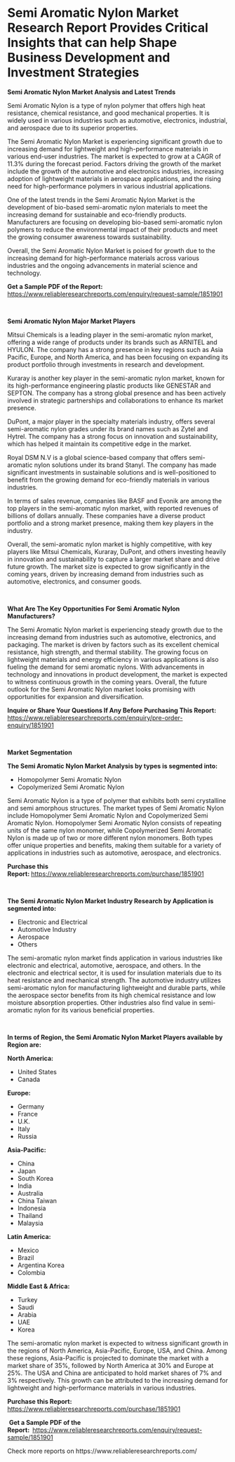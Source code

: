 <p><h1>Semi Aromatic Nylon Market Research Report Provides Critical Insights that can help Shape Business Development and Investment Strategies</h1></p><p><strong>Semi Aromatic Nylon Market Analysis and Latest Trends</strong></p>
<p><p>Semi Aromatic Nylon is a type of nylon polymer that offers high heat resistance, chemical resistance, and good mechanical properties. It is widely used in various industries such as automotive, electronics, industrial, and aerospace due to its superior properties.</p><p>The Semi Aromatic Nylon Market is experiencing significant growth due to increasing demand for lightweight and high-performance materials in various end-user industries. The market is expected to grow at a CAGR of 11.3% during the forecast period. Factors driving the growth of the market include the growth of the automotive and electronics industries, increasing adoption of lightweight materials in aerospace applications, and the rising need for high-performance polymers in various industrial applications.</p><p>One of the latest trends in the Semi Aromatic Nylon Market is the development of bio-based semi-aromatic nylon materials to meet the increasing demand for sustainable and eco-friendly products. Manufacturers are focusing on developing bio-based semi-aromatic nylon polymers to reduce the environmental impact of their products and meet the growing consumer awareness towards sustainability.</p><p>Overall, the Semi Aromatic Nylon Market is poised for growth due to the increasing demand for high-performance materials across various industries and the ongoing advancements in material science and technology.</p></p>
<p><strong>Get a Sample PDF of the Report:&nbsp;</strong> <a href="https://www.reliableresearchreports.com/enquiry/request-sample/1851901">https://www.reliableresearchreports.com/enquiry/request-sample/1851901</a></p>
<p>&nbsp;</p>
<p><strong>Semi Aromatic Nylon Major Market Players</strong></p>
<p><p>Mitsui Chemicals is a leading player in the semi-aromatic nylon market, offering a wide range of products under its brands such as ARNITEL and HYULON. The company has a strong presence in key regions such as Asia Pacific, Europe, and North America, and has been focusing on expanding its product portfolio through investments in research and development.</p><p>Kuraray is another key player in the semi-aromatic nylon market, known for its high-performance engineering plastic products like GENESTAR and SEPTON. The company has a strong global presence and has been actively involved in strategic partnerships and collaborations to enhance its market presence.</p><p>DuPont, a major player in the specialty materials industry, offers several semi-aromatic nylon grades under its brand names such as Zytel and Hytrel. The company has a strong focus on innovation and sustainability, which has helped it maintain its competitive edge in the market.</p><p>Royal DSM N.V is a global science-based company that offers semi-aromatic nylon solutions under its brand Stanyl. The company has made significant investments in sustainable solutions and is well-positioned to benefit from the growing demand for eco-friendly materials in various industries.</p><p>In terms of sales revenue, companies like BASF and Evonik are among the top players in the semi-aromatic nylon market, with reported revenues of billions of dollars annually. These companies have a diverse product portfolio and a strong market presence, making them key players in the industry.</p><p>Overall, the semi-aromatic nylon market is highly competitive, with key players like Mitsui Chemicals, Kuraray, DuPont, and others investing heavily in innovation and sustainability to capture a larger market share and drive future growth. The market size is expected to grow significantly in the coming years, driven by increasing demand from industries such as automotive, electronics, and consumer goods.</p></p>
<p>&nbsp;</p>
<p><strong>What Are The Key Opportunities For Semi Aromatic Nylon Manufacturers?</strong></p>
<p><p>The Semi Aromatic Nylon market is experiencing steady growth due to the increasing demand from industries such as automotive, electronics, and packaging. The market is driven by factors such as its excellent chemical resistance, high strength, and thermal stability. The growing focus on lightweight materials and energy efficiency in various applications is also fueling the demand for semi aromatic nylons. With advancements in technology and innovations in product development, the market is expected to witness continuous growth in the coming years. Overall, the future outlook for the Semi Aromatic Nylon market looks promising with opportunities for expansion and diversification.</p></p>
<p><strong>Inquire or Share Your Questions If Any Before Purchasing This Report:</strong> <a href="https://www.reliableresearchreports.com/enquiry/pre-order-enquiry/1851901">https://www.reliableresearchreports.com/enquiry/pre-order-enquiry/1851901</a></p>
<p>&nbsp;</p>
<p><strong>Market Segmentation</strong></p>
<p><strong>The Semi Aromatic Nylon Market Analysis by types is segmented into:</strong></p>
<p><ul><li>Homopolymer Semi Aromatic Nylon</li><li>Copolymerized Semi Aromatic Nylon</li></ul></p>
<p><p>Semi Aromatic Nylon is a type of polymer that exhibits both semi crystalline and semi amorphous structures. The market types of Semi Aromatic Nylon include Homopolymer Semi Aromatic Nylon and Copolymerized Semi Aromatic Nylon. Homopolymer Semi Aromatic Nylon consists of repeating units of the same nylon monomer, while Copolymerized Semi Aromatic Nylon is made up of two or more different nylon monomers. Both types offer unique properties and benefits, making them suitable for a variety of applications in industries such as automotive, aerospace, and electronics.</p></p>
<p><strong>Purchase this Report:&nbsp;</strong><a href="https://www.reliableresearchreports.com/purchase/1851901">https://www.reliableresearchreports.com/purchase/1851901</a></p>
<p>&nbsp;</p>
<p><strong>The Semi Aromatic Nylon Market Industry Research by Application is segmented into:</strong></p>
<p><ul><li>Electronic and Electrical</li><li>Automotive Industry</li><li>Aerospace</li><li>Others</li></ul></p>
<p><p>The semi-aromatic nylon market finds application in various industries like electronic and electrical, automotive, aerospace, and others. In the electronic and electrical sector, it is used for insulation materials due to its heat resistance and mechanical strength. The automotive industry utilizes semi-aromatic nylon for manufacturing lightweight and durable parts, while the aerospace sector benefits from its high chemical resistance and low moisture absorption properties. Other industries also find value in semi-aromatic nylon for its various beneficial properties.</p></p>
<p>&nbsp;</p>
<p><strong>In terms of Region, the Semi Aromatic Nylon Market Players available by Region are:</strong></p>
<p>
    <p> <strong> North America: </strong>
        <ul>
            <li>United States</li>
            <li>Canada</li>
        </ul>
        </p> 
    <p> <strong> Europe: </strong>
        <ul>
            <li>Germany</li>
            <li>France</li>
            <li>U.K.</li>
            <li>Italy</li>
            <li>Russia</li>
        </ul>
        </p> 
    <p> <strong> Asia-Pacific: </strong>
        <ul>
            <li>China</li>
            <li>Japan</li>
            <li>South Korea</li>
            <li>India</li>
            <li>Australia</li>
            <li>China Taiwan</li>
            <li>Indonesia</li>
            <li>Thailand</li>
            <li>Malaysia</li>
        </ul>
        </p> 
    <p> <strong> Latin America: </strong>
        <ul>
            <li>Mexico</li>
            <li>Brazil</li>
            <li>Argentina Korea</li>
            <li>Colombia</li>
        </ul>
        </p> 
    <p> <strong> Middle East & Africa: </strong>
        <ul>
            <li>Turkey</li>
            <li>Saudi</li>
            <li>Arabia</li>
            <li>UAE</li>
            <li>Korea</li>
        </ul>
    </p>
    </p>
<p><p>The semi-aromatic nylon market is expected to witness significant growth in the regions of North America, Asia-Pacific, Europe, USA, and China. Among these regions, Asia-Pacific is projected to dominate the market with a market share of 35%, followed by North America at 30% and Europe at 25%. The USA and China are anticipated to hold market shares of 7% and 3% respectively. This growth can be attributed to the increasing demand for lightweight and high-performance materials in various industries.</p></p>
<p><strong>Purchase this Report: </strong><a href="https://www.reliableresearchreports.com/purchase/1851901">https://www.reliableresearchreports.com/purchase/1851901</a></p>
<p>&nbsp;<strong>Get a Sample PDF of the Report:&nbsp;&nbsp;</strong><a href="https://www.reliableresearchreports.com/enquiry/request-sample/1851901">https://www.reliableresearchreports.com/enquiry/request-sample/1851901</a></p>
<p><strong></strong></p>
<p>Check more reports on https://www.reliableresearchreports.com/</p>